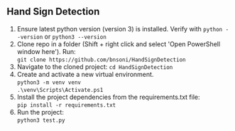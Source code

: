 ## Hand Sign Detection

1. Ensure latest python version (version 3) is installed. Verify with `python --version` or `python3 --version`
2. Clone repo in a folder (Shift + right click and select 'Open PowerShell window here'). Run:  
   `git clone https://github.com/bnsoni/HandSignDetection`
3. Navigate to the cloned project:
   `cd HandSignDetection`
4. Create and activate a new virtual environment.  
   `python3 -m venv venv`  
   `.\venv\Scripts\Activate.ps1`
5. Install the project dependencies from the requirements.txt file:  
   `pip install -r requirements.txt`
6. Run the project:  
   `python3 test.py`
